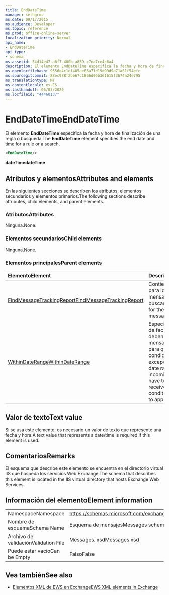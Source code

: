 ```yaml
---
title: EndDateTime
manager: sethgros
ms.date: 09/17/2015
ms.audience: Developer
ms.topic: reference
ms.prod: office-online-server
localization_priority: Normal
api_name:
- EndDateTime
api_type:
- schema
ms.assetid: 54d14e47-a8f7-400b-a859-c7ea7ce4c6a4
description: El elemento EndDateTime especifica la fecha y hora de finalización de una regla o búsqueda.
ms.openlocfilehash: 9556e4c1ef405ae66a71d19d99d9a71a61f54efc
ms.sourcegitcommit: 88ec988f2bb67c1866d06b361615f3674a24e795
ms.translationtype: MT
ms.contentlocale: es-ES
ms.lasthandoff: 06/03/2020
ms.locfileid: "44460137"
---
```

# <a name="enddatetime"></a><span data-ttu-id="94b85-103">EndDateTime</span><span class="sxs-lookup"><span data-stu-id="94b85-103">EndDateTime</span></span>

<span data-ttu-id="94b85-104">El elemento **EndDateTime** especifica la fecha y hora de finalización de una regla o búsqueda.</span><span class="sxs-lookup"><span data-stu-id="94b85-104">The **EndDateTime** element specifies the end date and time for a rule or a search.</span></span> 
  
```XML
<EndDateTime/>
```

 <span data-ttu-id="94b85-105">**dateTime**</span><span class="sxs-lookup"><span data-stu-id="94b85-105">**dateTime**</span></span>
## <a name="attributes-and-elements"></a><span data-ttu-id="94b85-106">Atributos y elementos</span><span class="sxs-lookup"><span data-stu-id="94b85-106">Attributes and elements</span></span>

<span data-ttu-id="94b85-107">En las siguientes secciones se describen los atributos, elementos secundarios y elementos primarios.</span><span class="sxs-lookup"><span data-stu-id="94b85-107">The following sections describe attributes, child elements, and parent elements.</span></span>
  
### <a name="attributes"></a><span data-ttu-id="94b85-108">Atributos</span><span class="sxs-lookup"><span data-stu-id="94b85-108">Attributes</span></span>

<span data-ttu-id="94b85-109">Ninguna.</span><span class="sxs-lookup"><span data-stu-id="94b85-109">None.</span></span>
  
### <a name="child-elements"></a><span data-ttu-id="94b85-110">Elementos secundarios</span><span class="sxs-lookup"><span data-stu-id="94b85-110">Child elements</span></span>

<span data-ttu-id="94b85-111">Ninguna.</span><span class="sxs-lookup"><span data-stu-id="94b85-111">None.</span></span>
  
### <a name="parent-elements"></a><span data-ttu-id="94b85-112">Elementos principales</span><span class="sxs-lookup"><span data-stu-id="94b85-112">Parent elements</span></span>

|<span data-ttu-id="94b85-113">**Elemento**</span><span class="sxs-lookup"><span data-stu-id="94b85-113">**Element**</span></span>|<span data-ttu-id="94b85-114">**Descripción**</span><span class="sxs-lookup"><span data-stu-id="94b85-114">**Description**</span></span>|
|:-----|:-----|
|[<span data-ttu-id="94b85-115">FindMessageTrackingReport</span><span class="sxs-lookup"><span data-stu-id="94b85-115">FindMessageTrackingReport</span></span>](findmessagetrackingreport.md) <br/> |<span data-ttu-id="94b85-116">Contiene los criterios para los tipos de mensajes que se van a buscar.</span><span class="sxs-lookup"><span data-stu-id="94b85-116">Contains criteria for the types of messages to find.</span></span>  <br/> |
|[<span data-ttu-id="94b85-117">WithinDateRange</span><span class="sxs-lookup"><span data-stu-id="94b85-117">WithinDateRange</span></span>](withindaterange.md) <br/> |<span data-ttu-id="94b85-118">Especifica el intervalo de fechas en el que se deben recibir los mensajes entrantes para que se aplique la condición o excepción.</span><span class="sxs-lookup"><span data-stu-id="94b85-118">Specifies the date range within which incoming messages have to have been received in order for the condition or exception to apply.</span></span>  <br/> |
   
## <a name="text-value"></a><span data-ttu-id="94b85-119">Valor de texto</span><span class="sxs-lookup"><span data-stu-id="94b85-119">Text value</span></span>

<span data-ttu-id="94b85-120">Si se usa este elemento, es necesario un valor de texto que represente una fecha y hora.</span><span class="sxs-lookup"><span data-stu-id="94b85-120">A text value that represents a date/time is required if this element is used.</span></span>
  
## <a name="remarks"></a><span data-ttu-id="94b85-121">Comentarios</span><span class="sxs-lookup"><span data-stu-id="94b85-121">Remarks</span></span>

<span data-ttu-id="94b85-122">El esquema que describe este elemento se encuentra en el directorio virtual IIS que hospeda los servicios Web Exchange.</span><span class="sxs-lookup"><span data-stu-id="94b85-122">The schema that describes this element is located in the IIS virtual directory that hosts Exchange Web Services.</span></span>
  
## <a name="element-information"></a><span data-ttu-id="94b85-123">Información del elemento</span><span class="sxs-lookup"><span data-stu-id="94b85-123">Element information</span></span>

|||
|:-----|:-----|
|<span data-ttu-id="94b85-124">Namespace</span><span class="sxs-lookup"><span data-stu-id="94b85-124">Namespace</span></span>  <br/> |https://schemas.microsoft.com/exchange/services/2006/messages  <br/> |
|<span data-ttu-id="94b85-125">Nombre de esquema</span><span class="sxs-lookup"><span data-stu-id="94b85-125">Schema Name</span></span>  <br/> |<span data-ttu-id="94b85-126">Esquema de mensajes</span><span class="sxs-lookup"><span data-stu-id="94b85-126">Messages schema</span></span>  <br/> |
|<span data-ttu-id="94b85-127">Archivo de validación</span><span class="sxs-lookup"><span data-stu-id="94b85-127">Validation File</span></span>  <br/> |<span data-ttu-id="94b85-128">Messages. xsd</span><span class="sxs-lookup"><span data-stu-id="94b85-128">Messages.xsd</span></span>  <br/> |
|<span data-ttu-id="94b85-129">Puede estar vacío</span><span class="sxs-lookup"><span data-stu-id="94b85-129">Can be Empty</span></span>  <br/> |<span data-ttu-id="94b85-130">Falso</span><span class="sxs-lookup"><span data-stu-id="94b85-130">False</span></span>  <br/> |
   
## <a name="see-also"></a><span data-ttu-id="94b85-131">Vea también</span><span class="sxs-lookup"><span data-stu-id="94b85-131">See also</span></span>



- [<span data-ttu-id="94b85-132">Elementos XML de EWS en Exchange</span><span class="sxs-lookup"><span data-stu-id="94b85-132">EWS XML elements in Exchange</span></span>](ews-xml-elements-in-exchange.md)

